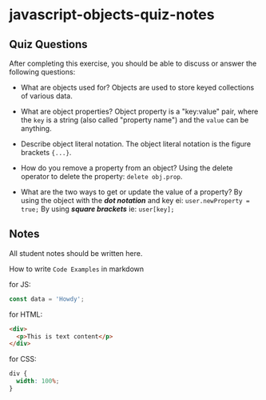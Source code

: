 # javascript-objects-quiz-notes

## Quiz Questions

After completing this exercise, you should be able to discuss or answer the following questions:

- What are objects used for?
  Objects are used to store keyed collections of various data.

- What are object properties?
  Object property is a "key:value" pair, where the `key` is a string
  (also called "property name") and the `value` can be anything.

- Describe object literal notation.
  The object literal notation is the figure brackets `{...}`.

- How do you remove a property from an object?
  Using the delete operator to delete the property: `delete obj.prop`.

- What are the two ways to get or update the value of a property?
  By using the object with the **_dot notation_** and key ei: `user.newProperty = true;`
  By using **_square brackets_** ie: `user[key];`

## Notes

All student notes should be written here.

How to write `Code Examples` in markdown

for JS:

```javascript
const data = 'Howdy';
```

for HTML:

```html
<div>
  <p>This is text content</p>
</div>
```

for CSS:

```css
div {
  width: 100%;
}
```
